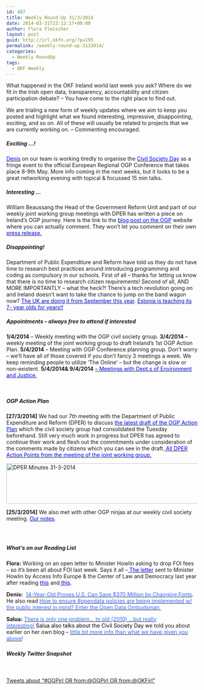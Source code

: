 ```yaml
---
id: 487
title: Weekly Round-Up 31/3/2014
date: 2014-03-31T23:12:17+00:00
author: Flora Fleischer
layout: post
guid: http://irl.okfn.org/?p=195
permalink: /weekly-round-up-3132014/
categories:
  - Weekly RoundUp
tags:
  - OKF Weekly
---
```

<p style="text-align: left;">
  What happened in the OKF Ireland world last week you ask? Where do we fit in the Irish open data, transparency, accountability and citizen participation debate? &#8211; You have come to the right place to find out.
</p>

We are trialing a new form of weekly updates where we aim to keep you posted and highlight what we found interesting, impressive, disappointing, exciting, and so on. All of these will usually be related to projects that we are currently working on. &#8211; Commenting encouraged.

##### Exciting &#8230;!

<span style="color: #0000ff;"><a href="https://twitter.com/prfnv"><span style="color: #0000ff;">Denis</span></a></span> on our team is working tiredly to organise the <span style="color: #0000ff;"><a href="https://ti.to/open-data-ireland/OGP-civil-society-day-Dublin-2014"><span style="color: #0000ff;">Civil Society Day</span></a></span> as a fringe event to the official European Regional OGP Conference that takes place 8-9th May. More info coming in the next weeks, but it looks to be a great networking evening with topical & focussed 15 min talks.

##### Interesting &#8230;

William Beaussang the Head of the Government Reform Unit and part of our weekly joint working group meetings with DPER has written a piece on Ireland&#8217;s OGP journey. Here is the link to the <span style="color: #0000ff;"><a href="http://www.opengovpartnership.org/blog/blog-editor/2014/03/24/ireland%E2%80%99s-ogp-journey"><span style="color: #0000ff;">blog post on the OGP</span></a></span> website where you can actually comment. They won&#8217;t let you comment on their own <span style="color: #0000ff;"><a href="http://www.per.gov.ie/irelands-ogp-journey/"><span style="color: #0000ff;">press release.</span></a></span>

##### Disappointing!

Department of Public Expenditure and Reform have told us they do not have time to research best practices around introducing programming and coding as compulsory in our schools. First of all &#8211; thanks for letting us know that there is no time to research citizen requirements! Second of all, AND MORE IMPORTANTLY &#8211; what the heck?! There&#8217;s a tech revolution going on and Ireland doesn&#8217;t want to take the chance to jump on the band wagon now? <span style="color: #0000ff;"><a href="http://pando.com/2014/02/10/by-next-year-coding-will-be-mandatory-in-british-schools-what-the-hell-america/"><span style="color: #0000ff;">The UK are doing it from September this year</span></a>. <a href="http://www.bbc.com/news/education-25648769"><span style="color: #0000ff;">Estonia is teaching its 7- year olds for years!!</span></a></span>

##### Appointments &#8211; always free to attend if interested

**1/4/2014** &#8211; Weekly meeting with the OGP civil society group. **3/4/2014** &#8211; weekly meeting of the joint working group to draft Ireland&#8217;s 1st OGP Action Plan. **5/4/2014** &#8211; Meeting with OGP Conference planning group. Don&#8217;t worry &#8211; we&#8217;ll have all of those covered if you don&#8217;t fancy 3 meetings a week. We keep reminding people to utilize &#8216;The Online&#8217; &#8211; but the change is slow or non-existent. **5/4/2014& 9/4/2014** [&#8211; <span style="color: #0000ff;">Meetings with Dept.s of Environment and Justice.</span>](http://irl.okfn.org/2014/03/29/ogp-action-plan-meetings-with-departments-of-justice-and-environment/)

&nbsp;

##### OGP Action Plan

**[27/3/2014]** We had our 7th meeting with the Department of Public Expenditure and Reform (DPER) to discuss <span style="color: #0000ff;"><a href="https://docs.google.com/document/d/1l2CotWwLulQ0a6zrJoniuqGq6ZGizgUvksDCKUmCPew/edit"><span style="color: #0000ff;">the latest draft of the OGP Action Plan</span></a> </span>which the civil society group had consolidated the Tuesday beforehand. Still very much work in progress but DPER has agreed to continue their work and flesh out the commitments under consideration of the comments made by citizens which you can see in the draft.<span style="color: #0000ff;"><a href="https://docs.google.com/document/d/1LtNZfwbAD0j_HFaPAy5wxLwKdF-Xm9O1pSP2p5Dl6xo/edit"><span style="color: #0000ff;"> All DPER Action Points from the meeting of the joint working group.</span></a></span>

[<img class="aligncenter size-full wp-image-196" alt="DPER Minutes 31-3-2014" src="https://www.openknowledge.ie/wp-content/uploads/2014/03/DPER-Minutes-31-3-2014.jpg" width="797" height="106" />](https://www.openknowledge.ie/wp-content/uploads/2014/03/DPER-Minutes-31-3-2014.jpg)

**[25/3/2014]** We also met with other OGP ninjas at our weekly civil society meeting. <span style="color: #0000ff;"><a href="https://docs.google.com/document/d/1B-wcd6s4dbgAU0yTdNKrAuCCygyr7nA7cLmw56Hn5AE/edit"><span style="color: #0000ff;">Our notes</span></a>.</span>

##### 

##### 

&nbsp;

##### What&#8217;s on our Reading List

**Flora:** Working on an open letter to Minister Howlin asking to drop FOI fees &#8211; so it&#8217;s been all about FOI last week. Says it all &#8211;<span style="color: #0000ff;"><a href="http://www.law-democracy.org/live/wp-content/uploads/2013/11/13.11.15.Ireland-RTI-amendments.let_.pdf"><span style="color: #0000ff;"> The letter</span></a> </span>sent to Minister Howlin by Access Info Europe & the Center of Law and Democracy last year after reading <span style="color: #0000ff;"><a href="http://www.oic.gov.ie/en/News/Speeches-Articles/2014-/has-the-FOI-regime-achieved-expectations.html"><span style="color: #0000ff;">this</span></a></span> and<span style="color: #0000ff;"><a href="http://www.per.gov.ie/keynote-address-by-minister-brendan-howlin-t-d-department-of-public-expenditure-and-reformfreedom-of-information-in-the-context-of-the-governments-programme-for-political-reform-in-ireland/"><span style="color: #0000ff;"> this</span></a>. </span>

**Denis:**  <span style="color: #3366ff;"><a href="http://mashable.com/2014/03/28/save-money-change-fonts/?utm_cid=mash-com-Tw-main-link"><span style="color: #3366ff;">14-Year-Old Proves U.S. Can Save $370 Million by Changing Fonts</span></a></span>. He also read <span style="color: #3366ff;"><a href="http://sunlightfoundation.com/blog/2014/03/28/an-open-data-ombudsman-and-rethinking-oversight-authorities/"><span style="color: #3366ff;">How to ensure #opendata policies are being implemented w/ the public interest in mind? Enter the Open Data Ombudsman </span></a></span>

**Salua:** <span style="color: #3366ff;"><a href="https://techpresident.com/user-blog/can-people-help-legislators-make-better-laws-brazil-shows-how"><span style="color: #3366ff;">There is only one problem… to old (2010) &#8230;but really interesting!</span></a> <span style="color: #000000;">Salua also talks about the Civil Society Day</span></span> <span style="color: #000000;">w</span>e told you about earlier on her own blog &#8211; <span style="color: #3366ff;"><a href="http://saluanassabay.wordpress.com/2014/03/27/oncoming-important-events-in-ireland/"><span style="color: #3366ff;">little bit more info than what we have given you above</span></a>!</span>

##### 

##### **Weekly Twitter Snapshot**

&nbsp;

<a class="twitter-timeline" href="https://twitter.com/search?q=%23OGPirl+OR+from%3A%40OGPirl+OR+from%3A%40OKFirl" data-widget-id="444267724022091776">Tweets about &#8220;#OGPirl OR from:@OGPirl OR from:@OKFirl&#8221;</a>